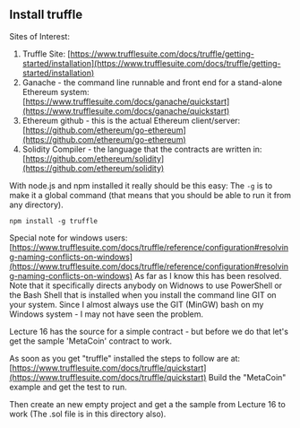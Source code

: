 ## Install truffle

Sites of Interest:

1. Truffle Site: 
[https://www.trufflesuite.com/docs/truffle/getting-started/installation](https://www.trufflesuite.com/docs/truffle/getting-started/installation)
2. Ganache - the command line runnable and front end for a stand-alone Ethereum system: 
[https://www.trufflesuite.com/docs/ganache/quickstart](https://www.trufflesuite.com/docs/ganache/quickstart)
3. Ethereum github - this is the actual Ethereum client/server:
[https://github.com/ethereum/go-ethereum](https://github.com/ethereum/go-ethereum)
4. Solidity Compiler - the language that the contracts are written in: [https://github.com/ethereum/solidity](https://github.com/ethereum/solidity)


With node.js and npm installed it really should be this easy:
The `-g` is to make it a global command (that means that you
should be able to run it from any directory).

```
npm install -g truffle
```


Special note for windows users:  
[https://www.trufflesuite.com/docs/truffle/reference/configuration#resolving-naming-conflicts-on-windows](https://www.trufflesuite.com/docs/truffle/reference/configuration#resolving-naming-conflicts-on-windows)
As far as I know this has been resolved.  Note that it specifically directs anybody on Widnows to use
PowerShell or the Bash Shell that is installed when you install the command line GIT on your system.
Since I almost always use the GIT (MinGW) bash on my Windows system - I may not have seen the problem.

Lecture 16 has the source for a simple contract - but before we
do that let's get the sample 'MetaCoin' contract to work.

As soon as you get "truffle" installed the steps to follow are at: [https://www.trufflesuite.com/docs/truffle/quickstart](https://www.trufflesuite.com/docs/truffle/quickstart)
Build the "MetaCoin" example and get the test to run.

Then create an new empty project and get a the sample from Lecture 16 to work (The .sol file is in this directory also).


